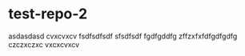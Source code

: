 # test-repo-2
asdasdasd
cvxcvxcv
fsdfsdfsdf
sfsdfsdf
fgdfgddfg
zffzxfxfdfgdfgdfg
czczxczxc
vxcxcvxcv
